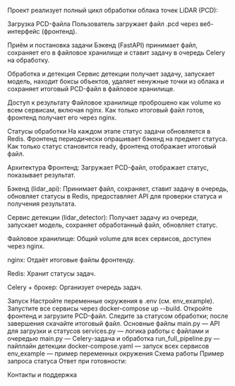 Проект реализует полный цикл обработки облака точек LiDAR (PCD):

Загрузка PCD-файла
Пользователь загружает файл .pcd через веб-интерфейс (фронтенд).

Приём и постановка задачи
Бэкенд (FastAPI) принимает файл, сохраняет его в файловое хранилище и ставит задачу в очередь Celery на обработку.

Обработка и детекция
Сервис детекции получает задачу, запускает модель, находит боксы объектов, удаляет ненужные точки из облака и сохраняет итоговый PCD-файл в файловое хранилище.

Доступ к результату
Файловое хранилище проброшено как volume ко всем сервисам, включая nginx. Как только итоговый файл готов, фронтенд получает его через nginx.

Статусы обработки
На каждом этапе статус задачи обновляется в Redis. Фронтенд периодически опрашивает бэкенд на предмет статуса. Как только статус становится ready, фронтенд отображает итоговый файл.

Архитектура
Фронтенд:
Загружает PCD-файл, отображает статус, показывает результат.

Бэкенд (lidar_api):
Принимает файл, сохраняет, ставит задачу в очередь, обновляет статусы в Redis, предоставляет API для проверки статуса и получения результата.

Сервис детекции (lidar_detector):
Получает задачу из очереди, запускает модель, сохраняет обработанный файл, обновляет статус.

Файловое хранилище:
Общий volume для всех сервисов, доступен через nginx.

nginx:
Отдаёт итоговые файлы фронтенду.

Redis:
Хранит статусы задач.

Celery + брокер:
Организует очередь задач.

Запуск
Настройте переменные окружения в .env (см. env_example).
Запустите все сервисы через docker-compose up --build.
Откройте фронтенд и загрузите PCD-файл.
Следите за статусом обработки; после завершения скачайте итоговый файл.
Основные файлы
main.py — API для загрузки и статусов
services.py — логика работы с файлами и очередью
main.py — Celery-задача и обработка
run_full_pipeline.py — пайплайн детекции
docker-compose.yaml — запуск всех сервисов
env_example — пример переменных окружения
Схема работы
Пример запроса статуса
Ответ при готовности:

Контакты и поддержка